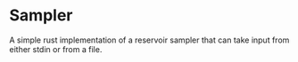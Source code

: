# Sampler

A simple rust implementation of a reservoir sampler that can take input from
either stdin or from a file.

